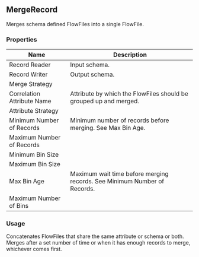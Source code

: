 ## MergeRecord

Merges schema defined FlowFiles into a single FlowFile.  

### Properties

| Name                       | Description |
|----------------------------|-------------|
| Record Reader              | Input schema. |
| Record Writer              | Output schema. |
| Merge Strategy             |             |
| Correlation Attribute Name | Attribute by which the FlowFiles should be grouped up and merged. |
| Attribute Strategy         |             |
| Minimum Number of Records  | Minimum number of records before merging. See Max Bin Age. |
| Maximum Number of Records  |             |
| Minimum Bin Size           |             |
| Maximum Bin Size           |             |
| Max Bin Age                | Maximum wait time before merging records. See Minimum Number of Records. |
| Maximum Number of Bins     |             |

### Usage

Concatenates FlowFiles that share the same attribute or schema or both. Merges after a set number of time or when it has enough records to merge, whichever comes first.  

